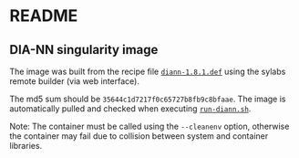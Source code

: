 # README

## DIA-NN singularity image

The image was built from the recipe file [`diann-1.8.1.def`](diann-1.8.1.def) using the sylabs
remote builder (via web interface).

The md5 sum should be `35644c1d7217f0c65727b8fb9c8bfaae`. The image is automatically pulled and
checked when executing [`run-diann.sh`](run-diann.sh).


Note: The container must be called using the `--cleanenv` option, otherwise the container may fail 
due to collision between system and container libraries.
